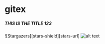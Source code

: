 # gitex
##### THIS IS THE TITLE 123
![Stargazers][stars-shield][stars-url]
![alt text](https://i.pinimg.com/736x/ce/b9/67/ceb9675bbc2b895e99d97d5ddc33bf1d.jpg)